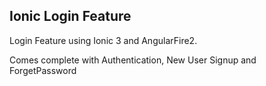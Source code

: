
## Ionic Login Feature

Login Feature using Ionic 3 and AngularFire2.

Comes complete with Authentication, New User Signup and ForgetPassword



